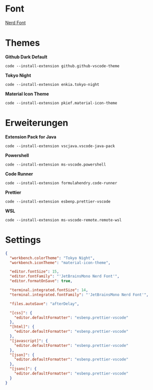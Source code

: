 # Font

[Nerd Font](https://github.com/ryanoasis/nerd-fonts/releases/download/v3.2.1/JetBrainsMono.zip)

# Themes

**Github Dark Default**

```shell
code --install-extension github.github-vscode-theme
```

**Tokyo Night**

```shell
code --install-extension enkia.tokyo-night
```

**Material Icon Theme**

```shell
code --install-extension pkief.material-icon-theme
```

# Erweiterungen

**Extension Pack for Java**

```shell
code --install-extension vscjava.vscode-java-pack
```

**Powershell**

```shell
code --install-extension ms-vscode.powershell
```

**Code Runner**

```shell
code --install-extension formulahendry.code-runner
```

**Prettier**

```shell
code --install-extension esbenp.prettier-vscode
```

**WSL**

```shell
code --install-extension ms-vscode-remote.remote-wsl
```

# Settings

```json
{
  "workbench.colorTheme": "Tokyo Night",
  "workbench.iconTheme": "material-icon-theme",

  "editor.fontSize": 15,
  "editor.fontFamily": "'JetBrainsMono Nerd Font'",
  "editor.formatOnSave": true,

  "terminal.integrated.fontSize": 14,
  "terminal.integrated.fontFamily": "'JetBrainsMono Nerd Font'",

  "files.autoSave": "afterDelay",

  "[css]": {
    "editor.defaultFormatter": "esbenp.prettier-vscode"
  },
  "[html]": {
    "editor.defaultFormatter": "esbenp.prettier-vscode"
  },
  "[javascript]": {
    "editor.defaultFormatter": "esbenp.prettier-vscode"
  },
  "[json]": {
    "editor.defaultFormatter": "esbenp.prettier-vscode"
  },
  "[jsonc]": {
    "editor.defaultFormatter": "esbenp.prettier-vscode"
  }
}
```
